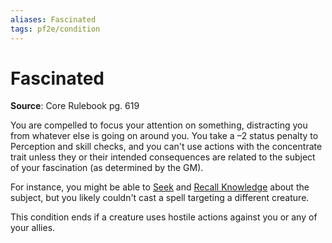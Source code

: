 ```yaml
---
aliases: Fascinated
tags: pf2e/condition
---
```


# Fascinated

**Source**: Core Rulebook pg. 619

You are compelled to focus your attention on something, distracting you from whatever else is going on around you. You take a –2 status penalty to Perception and skill checks, and you can't use actions with the concentrate trait unless they or their intended consequences are related to the subject of your fascination (as determined by the GM).

For instance, you might be able to [Seek](../Rules/Actions/Seek.md) and [Recall Knowledge](../Rules/Actions/Recall%20Knowledge.md) about the subject, but you likely couldn't cast a spell targeting a different creature.

This condition ends if a creature uses hostile actions against you or any of your allies.
